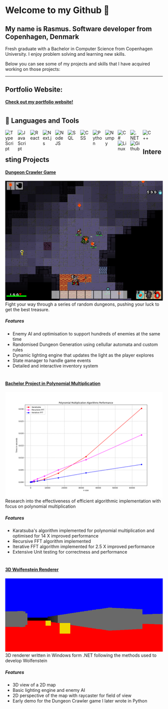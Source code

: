 # Welcome to my Github 👋

## My name is Rasmus. Software developer from Copenhagen, Denmark

Fresh graduate with a Bachelor in Computer Science from Copenhagen University. I enjoy problem solving and learning new skills.

Below you can see some of my projects and skills that I have acquired working on those projects:

---
## Portfolio Website:
**[Check out my portfolio website!](https://rasmuslc1.github.io/portfolio_website/#)**  

#
## 🧰 Languages and Tools

<img align="left" alt="TypeScript" width="30px" style="padding-right:10px;" src="https://cdn.jsdelivr.net/gh/devicons/devicon/icons/typescript/typescript-plain.svg" />
<img align="left" alt="JavaScript" width="30px" style="padding-right:10px;" src="https://cdn.jsdelivr.net/gh/devicons/devicon/icons/javascript/javascript-plain.svg" />
<img align="left" alt="React" width="30px" style="padding-right:10px;" src="https://cdn.jsdelivr.net/gh/devicons/devicon@latest/icons/react/react-original.svg" />
<img align="left" alt="Next.js" width="30px" style="padding-right:10px;" src="https://cdn.jsdelivr.net/gh/devicons/devicon@latest/icons/nextjs/nextjs-original.svg" />
<img align="left" alt="NodeJS" width="30px" style="padding-right:10px;" src="https://cdn.jsdelivr.net/gh/devicons/devicon/icons/nodejs/nodejs-original.svg" />
<img align="left" alt="SQL" width="30px" style="padding-right:10px;" src="https://cdn.jsdelivr.net/gh/devicons/devicon@latest/icons/azuresqldatabase/azuresqldatabase-original.svg" />
<img align="left" alt="CSS" width="30px" style="padding-right:10px;" src="https://cdn.jsdelivr.net/gh/devicons/devicon/icons/css3/css3-plain.svg" />
<img align="left" alt="Python" width="30px" style="padding-right:10px;" src="https://cdn.jsdelivr.net/gh/devicons/devicon/icons/python/python-plain.svg" />
<img align="left" alt="Numpy" width="30px" style="padding-right:10px;" src="https://cdn.jsdelivr.net/gh/devicons/devicon@latest/icons/numpy/numpy-original.svg" />
<img align="left" alt="C#" width="30px" style="padding-right:10px;" src="https://cdn.jsdelivr.net/gh/devicons/devicon@latest/icons/csharp/csharp-original.svg" />
<img align="left" alt=".NET" width="30px" style="padding-right:10px;" src="https://cdn.jsdelivr.net/gh/devicons/devicon@latest/icons/dotnetcore/dotnetcore-original.svg" />
<img align="left" alt="C++" width="30px" style="padding-right:10px;" src="https://cdn.jsdelivr.net/gh/devicons/devicon@latest/icons/cplusplus/cplusplus-original.svg" />
<img align="left" alt="Linux" width="30px" style="padding-right:10px;" src="https://cdn.jsdelivr.net/gh/devicons/devicon/icons/linux/linux-original.svg" />
<img align="left" alt="Github" width="30px" style="padding-right:10px;" src="https://cdn.jsdelivr.net/gh/devicons/devicon@latest/icons/github/github-original.svg" />
<br />

#

## Interesting Projects

#### **[Dungeon Crawler Game](https://github.com/RasmusLC1/Dungeon-Crawler)**  
![Dungeon Game Screenshot](data/dungeongame.png)
Fight your way through a series of random dungeons, pushing your luck to get the best treasure.

##### Features
- Enemy AI and optimisation to support hundreds of enemies at the same time
- Randomised Dungeon Generation using cellullar automata and custom rules
- Dynamic lighting engine that updates the light as the player explores
- State manager to handle game events
- Detailed and interactive inventory system

#

#### **[Bachelor Project in Polynomial Multiplication](https://github.com/RasmusLC1/Polynomial-Multiplication)**  
![Bachelor Screenshot](data/bachelor.png)
Research into the effectiveness of efficient algorithmic implementation with focus on polynomial multiplication

##### Features
- Karatsuba's algorithm implemented for polynomial multiplication and optimised for 14 X improved performance
- Recursive FFT algorithm implemented
- Iterative FFT algorithm implemented for 2.5 X improved performance
- Extensive Unit testing for correctness and performance

#

#### **[3D Wolfenstein Renderer](https://github.com/RasmusLC1/Wolfenstein-Renderer)**  
![Wolfenstein](data/wolfenstein.png)
3D renderer written in Windows form .NET following the methods used to develop Wolfenstein

##### Features
- 3D view of a 2D map
- Basic lighting engine and enemy AI
- 2D perspective of the map with raycaster for field of view
- Early demo for the Dungeon Crawler game I later wrote in Python
